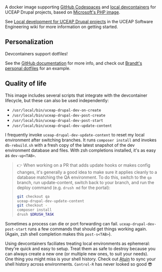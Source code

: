 A docker image supporting [GitHub Codespaces](https://github.com/features/codespaces) and [local devcontainers](https://containers.dev) for UCEAP Drupal projects, based on [Microsoft's PHP image](https://github.com/devcontainers/images/tree/main/src/php).

See [Local development for UCEAP Drupal projects](https://github.com/UCEAP/.github-private/wiki/Local-development-for-UCEAP-Drupal-projects) in the UCEAP Software Engineering wiki for more information on getting started.

## Personalization

Devcontainers support dotfiles!

See the [GitHub documentation](https://docs.github.com/en/codespaces/setting-your-user-preferences/personalizing-github-codespaces-for-your-account#dotfiles) for more info, and check out [Brandt's personal dotfiles](https://github.com/kurowski/dotfiles) for an example.

## Quality of life

This image includes several scripts that integrate with the devcontainer lifecycle, but these can also be used independently:

* `/usr/local/bin/uceap-drupal-dev-on-create`
* `/usr/local/bin/uceap-drupal-dev-post-create`
* `/usr/local/bin/uceap-drupal-dev-post-start`
* `/usr/local/bin/uceap-drupal-dev-update-content`

I frequently invoke `uceap-drupal-dev-update-content` to reset my local environment after switching branches. It runs `composer install` and invokes `db-rebuild.sh` with a fresh copy of the latest snapshot of the dev environment database and files. With zsh completions installed, it's as easy as `dev-up<TAB>`.

> 👉 When working on a PR that adds update hooks or makes config changes, it's generally a good idea to make sure it applies cleanly to a database matching the QA environment. To do this, switch to the `qa` branch, run update-content, switch back to your branch, and run the deploy command (e.g. `drush md` for the portal):
> ``` zsh
> git checkout qa
> uceap-drupal-dev-update-content
> git checkout -
> composer install
> drush $DRUSH_TASK
> ```

Sometimes a process can die or port forwarding can fail. `uceap-drupal-dev-post-start` runs a few commands that should get things working again. (Again, zsh shell completion makes this `post-s<TAB>`).

Using devcontainers faciliates treating local environments as ephemeral: they're quick and easy to setup. Treat them as safe to destroy because you can always create a new one (or multiple new ones, to suit your needs). One thing you might miss is your shell history. Check out [Atuin](https://atuin.sh/) to sync your shell history across environments. `Control-R` has never looked so good 😎